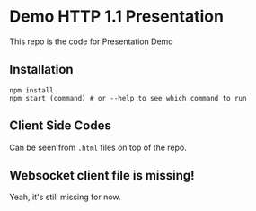 # Demo HTTP 1.1 Presentation

This repo is the code for Presentation Demo

## Installation

```
npm install
npm start (command) # or --help to see which command to run
```

## Client Side Codes

Can be seen from `.html` files on top of the repo.

## Websocket client file is missing!

Yeah, it's still missing for now.
